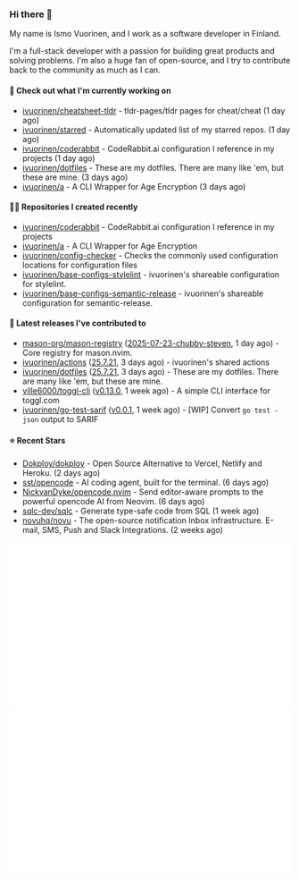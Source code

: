 
### Hi there 👋

My name is Ismo Vuorinen, and I work as a software developer in Finland.

I'm a full-stack developer with a passion for building great products and solving problems.
I'm also a huge fan of open-source, and I try to contribute back to the community as much as I can.

#### 👷 Check out what I'm currently working on

- [ivuorinen/cheatsheet-tldr](https://github.com/ivuorinen/cheatsheet-tldr) - tldr-pages/tldr pages for cheat/cheat (1 day ago)
- [ivuorinen/starred](https://github.com/ivuorinen/starred) - Automatically updated list of my starred repos. (1 day ago)
- [ivuorinen/coderabbit](https://github.com/ivuorinen/coderabbit) - CodeRabbit.ai configuration I reference in my projects (1 day ago)
- [ivuorinen/dotfiles](https://github.com/ivuorinen/dotfiles) - These are my dotfiles. There are many like &#39;em, but these are mine. (3 days ago)
- [ivuorinen/a](https://github.com/ivuorinen/a) - A CLI Wrapper for Age Encryption (3 days ago)

#### 👨‍💻 Repositories I created recently

- [ivuorinen/coderabbit](https://github.com/ivuorinen/coderabbit) - CodeRabbit.ai configuration I reference in my projects
- [ivuorinen/a](https://github.com/ivuorinen/a) - A CLI Wrapper for Age Encryption
- [ivuorinen/config-checker](https://github.com/ivuorinen/config-checker) - Checks the commonly used configuration locations for configuration files
- [ivuorinen/base-configs-stylelint](https://github.com/ivuorinen/base-configs-stylelint) - ivuorinen&#39;s shareable configuration for stylelint.
- [ivuorinen/base-configs-semantic-release](https://github.com/ivuorinen/base-configs-semantic-release) - ivuorinen&#39;s shareable configuration for semantic-release.

#### 🚀 Latest releases I've contributed to

- [mason-org/mason-registry](https://github.com/mason-org/mason-registry) ([2025-07-23-chubby-steven](https://github.com/mason-org/mason-registry/releases/tag/2025-07-23-chubby-steven), 1 day ago) - Core registry for mason.nvim.
- [ivuorinen/actions](https://github.com/ivuorinen/actions) ([25.7.21](https://github.com/ivuorinen/actions/releases/tag/25.7.21), 3 days ago) - ivuorinen&#39;s shared actions
- [ivuorinen/dotfiles](https://github.com/ivuorinen/dotfiles) ([25.7.21](https://github.com/ivuorinen/dotfiles/releases/tag/25.7.21), 3 days ago) - These are my dotfiles. There are many like &#39;em, but these are mine.
- [ville6000/toggl-cli](https://github.com/ville6000/toggl-cli) ([v0.13.0](https://github.com/ville6000/toggl-cli/releases/tag/v0.13.0), 1 week ago) - A simple CLI interface for toggl.com
- [ivuorinen/go-test-sarif](https://github.com/ivuorinen/go-test-sarif) ([v0.0.1](https://github.com/ivuorinen/go-test-sarif/releases/tag/v0.0.1), 1 week ago) - [WIP] Convert `go test -json` output to SARIF

#### ⭐ Recent Stars

- [Dokploy/dokploy](https://github.com/Dokploy/dokploy) - Open Source Alternative to Vercel, Netlify and Heroku. (2 days ago)
- [sst/opencode](https://github.com/sst/opencode) - AI coding agent, built for the terminal. (6 days ago)
- [NickvanDyke/opencode.nvim](https://github.com/NickvanDyke/opencode.nvim) - Send editor-aware prompts to the powerful opencode AI from Neovim. (6 days ago)
- [sqlc-dev/sqlc](https://github.com/sqlc-dev/sqlc) - Generate type-safe code from SQL (1 week ago)
- [novuhq/novu](https://github.com/novuhq/novu) - The open-source notification Inbox infrastructure. E-mail, SMS, Push and Slack Integrations. (2 weeks ago)



<picture>
  <source srcset="https://raw.githubusercontent.com/ivuorinen/github-stats/master/generated/overview.svg#gh-dark-mode-only" media="(prefers-color-scheme: dark)" />
  <img src="https://raw.githubusercontent.com/ivuorinen/github-stats/master/generated/overview.svg#gh-light-mode-only" alt="Overview of my activity" />
</picture>
<picture>
  <source srcset="https://raw.githubusercontent.com/ivuorinen/github-stats/master/generated/languages.svg#gh-dark-mode-only" media="(prefers-color-scheme: dark)" />
  <img src="https://raw.githubusercontent.com/ivuorinen/github-stats/master/generated/languages.svg#gh-light-mode-only" alt="Languages I have been using" />
</picture>



